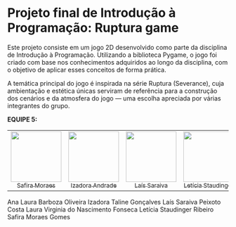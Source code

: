 # Projeto final de Introdução à Programação: Ruptura game

Este projeto consiste em um jogo 2D desenvolvido como parte da disciplina de Introdução à Programação. Utilizando a biblioteca Pygame, o jogo foi criado com base nos conhecimentos adquiridos ao longo da disciplina, com o objetivo de aplicar esses conceitos de forma prática.

A temática principal do jogo é inspirada na série Ruptura (Severance), cuja ambientação e estética únicas serviram de referência para a construção dos cenários e da atmosfera do jogo — uma escolha apreciada por várias integrantes do grupo.


 <strong>EQUIPE 5:</strong>
<table>
  <tr>
    <td align="center">
      <a href="https://github.com/safiracode">
        <img src="https://avatars.githubusercontent.com/u/174833148?v=4" width="115"><br>
        <sub>Safira Moraes</sub> 
      </a>
    </td>
    <td align="center">
      <a href="https://github.com/Izadora1">
        <img src="https://avatars.githubusercontent.com/u/175695946?v=4" width="115"><br>
        <sub>Izadora Andrade</sub> 
      </a>
    </td>
    <td align="center">
      <a href="https://github.com/laissaraiva">
        <img src="https://avatars.githubusercontent.com/u/175696154?v=4" width="115"><br>
        <sub>Laís Saraiva</sub>
      </a>
    </td>
    <td align="center">
      <a href="https://github.com/lestrb">
        <img src="https://avatars.githubusercontent.com/u/174833201?v=4" width="115"><br>
        <sub>Letícia Staudinger</sub> 
      </a>
    </td>
    <td align="center">
      <a href="https://github.com/analauraboliveira">
        <img src="https://avatars.githubusercontent.com/u/175695622?v=4" width="115"><br>
        <sub>Ana Laura</sub>
      </a>
    </td>
    <td align="center">
      <a href="https://github.com/lauravfonseca">
        <img src="https://avatars.githubusercontent.com/u/175695605?v=4" width="115"><br>
        <sub>Laura Fonseca</sub>
      </a>
    </td>
  </tr>
</table>


Ana Laura Barboza Oliveira
Izadora Taline Gonçalves
Laís Saraiva Peixoto Costa
Laura Virginia do Nascimento Fonseca
Letícia Staudinger Ribeiro
Safira Moraes Gomes
